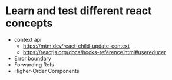 # Learn and test different react concepts

- context api 
    - https://mtm.dev/react-child-update-context
    - https://reactjs.org/docs/hooks-reference.html#usereducer
- Error boundary
- Forwarding Refs
- Higher-Order Components
